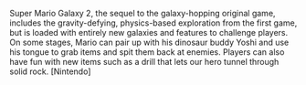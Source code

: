 Super Mario Galaxy 2, the sequel to the galaxy-hopping original game, includes the gravity-defying, physics-based exploration from the first game, but is loaded with entirely new galaxies and features to challenge players. On some stages, Mario can pair up with his dinosaur buddy Yoshi and use his tongue to grab items and spit them back at enemies. Players can also have fun with new items such as a drill that lets our hero tunnel through solid rock. [Nintendo]
